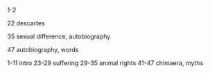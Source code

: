 1-2

22 descartes

35 sexual difference, autobiography

47 autobiography, words

1-11 intro
23-29 suffering
29-35 animal rights
41-47 chimaera, myths